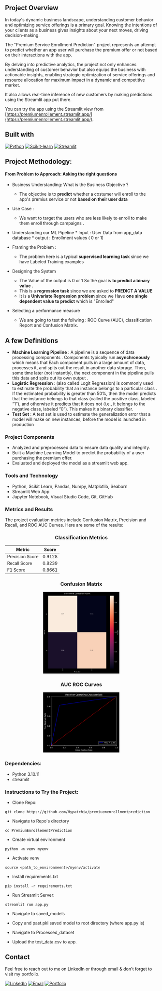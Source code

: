 ## Project Overview

In today's dynamic business landscape, understanding customer behavior and optimizing service offerings is a primary goal. Knowing the intentions of your clients as a business gives insights about your next moves, driving decision-making.

The "Premium Service Enrollment Prediction" project represents an attempt to predict whether an app user will purchase the premium offer or not based on their interactions with the app.

By delving into predictive analytics, the project not only enhances understanding of customer behavior but also equips the business with actionable insights, enabling strategic optimization of service offerings and resource allocation for maximum impact in a dynamic and competitive market.

It also allows real-time inference of new customers by making predictions using the Streamlit app put there.

You can try the app using the Streamlit view from [https://premiumenrollement.streamlit.app/](https://premiumenrollement.streamlit.app/).



## Built with

[![Python](https://img.shields.io/badge/Python-3.8%2B-blue?style=flat&logo=python)](https://www.python.org/)
[![Scikit-learn](https://img.shields.io/badge/Scikit--learn-0.24%2B-yellow?style=flat&logo=scikit-learn)](https://scikit-learn.org/stable/)
[![Streamlit](https://img.shields.io/badge/Streamlit-0.89%2B-green?style=flat&logo=streamlit)](https://streamlit.io/)


## Project Methodology:
#### From Problem to Approach: Asking the right questions

- Business Understanding:  What is the Business Objective ?
     * The objective is to **predict** whether a costumer will enroll to the app's premius service or not **based on their user data**
- Use Case :
    * We want to target the users who are less likely to enroll to make them enroll through campaigns .
    
- Understanding our ML Pipeline
       * Input : User Data from app_data database
       * output : Enrollment values ( 0 or 1)
- Framing the Problem :
     * The problem here is a typical **supervised learning task** since we have Labeled Training examples
- Designing the System
     * The Value of the output is 0 or 1 So the goal is **to predict a binary value** .
     * This is a **regression task** since we are asked to **PREDICT A VALUE**
     * It is a **Univariate Regression problem** since we Have **one single dependent value to predict** which is "Enrolled"
- Selecting a performance measure
     * We are going to test the follwing : ROC Curve (AUC), classification Report and Confusion Matrix.



## A few Definitions
* **Machine Learning Pipeline**  :
  A pipeline is a sequence of data processing components .
Components typically run **asynchronously** which means that Each component pulls in a large amount
of data, processes it, and spits out the result in another data storage. Then, some time later (not instantly), the next component in the pipeline pulls this data and spits out its own output .
* **Logistic Regression** : (also called Logit Regression) is commonly used to estimate the probability that an instance belongs to a particular class . If the estimated probability is greater than 50%, then the model predicts that the instance belongs to that class (called the positive class, labeled “1”), and otherwise it predicts that it does not (i.e., it belongs to the negative class, labeled “0”). This makes it a binary classifier.
* **Test Set** :  A test set is used to estimate the generalization error that a model will make on new instances, before the model is launched in production



### Project Components

- Analyzed and preprocessed data to ensure data quality and integrity.
- Built a Machine Learning Model to predict the probability of a user purchasing the premium offer.
- Evaluated and deployed the model as a streamlit web app.

### Tools and Technology

- Python, Scikit Learn, Pandas, Numpy, Matplotlib, Seaborn
- Streamlit Web App
- Jupyter Notebook, Visual Studio Code, Git, GitHub


### Metrics and Results

The project evaluation metrics include Confusion Matrix, Precision and Recall, and ROC AUC Curves. Here are some of the results:
<h3 align="center">Classification Metrics</h3>
<p align="center">

| Metric          | Score               |
|-----------------|---------------------|
| Precision Score | 0.9128              |
| Recall Score    | 0.8239              |
| F1 Score        | 0.8661              |
</p>



<h3 align="center">Confusion Matrix</h3>
<p align="center">
  <img src="plots/cm.png" alt="Dataset Train & Validation" style="width:50%; height:auto;">
</p>


<h3 align="center">AUC ROC Curves</h3>
<p align="center">
  <img src="plots/AUC.png" alt="Dataset Train & Validation" style="width:50%; height:auto;">
</p>

### Dependencies:
- Python 3.10.11
- streamlit 

### Instructions to Try the Project:

* Clone Repo:
~~~ 
git clone https://github.com/Hypatchia/premiuemenrollmentprediction
~~~

* Navigate to Repo's directory
~~~
cd PremiumEnrollementPrediction
~~~
* Create virtual environment
~~~
python -m venv myenv
~~~

* Activate venv
~~~
source <path_to_environmeent>/myenv/activate
~~~
* Install requirements.txt
~~~
pip install -r requirements.txt
~~~

* Run Streamlit Server:
~~~
streamlit run app.py
~~~

* Navigate to saved_models
- Copy and past.pkl saved model to root directory (where app.py is)
* Navigate to Processed_dataset
- Upload the test_data.csv to app.


## Contact
 Feel free to reach out to me on LinkedIn or through email & don't forget to visit my portfolio.
 
[![LinkedIn](https://img.shields.io/badge/LinkedIn-Connect%20with%20Me-blue?style=flat&logo=linkedin)](https://www.linkedin.com/in/samiabelhaddad/)
[![Email](https://img.shields.io/badge/Email-Contact%20Me-brightgreen?style=flgat&logo=gmail)](mailto:samiamagbelhaddad@gmail.com)
[![Portfolio](https://img.shields.io/badge/Portfolio-Visit%20My%20Portfolio-white?style=flat&logo=website)](https://sambelh.azurewebsites.net/)

